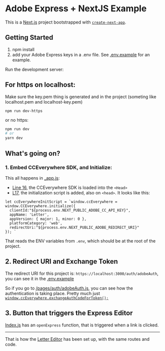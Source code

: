 # Adobe Express + NextJS Example
This is a [Next.js](https://nextjs.org/) project bootstrapped with [`create-next-app`](https://github.com/vercel/next.js/tree/canary/packages/create-next-app).


## Getting Started

1. npm install 
2. add your Adobe Express keys in a .env file. See [.env.example](https://github.com/GraemeFulton/AdobeExpress-NextJS-example/blob/main/.env.example) for an example.

Run the development server:

## For https on localhost:
Make sure the key.pem thing is generated and in the project (someting like localhost.pem and localhost-key.pem)
 
```
npm run dev-https
```

or no https:
```bash
npm run dev
# or
yarn dev
```

## What's going on?

### 1. Embed CCEverywhere SDK, and Initialize:

This all happens in [_app.js](https://github.com/GraemeFulton/AdobeExpress-NextJS-example/blob/main/pages/_app.js):

* [Line 16](https://github.com/GraemeFulton/AdobeExpress-NextJS-example/blob/main/pages/_app.js#L16), the CCEverywhere SDK is loaded into the `<Head>`
* [L17](https://github.com/GraemeFulton/AdobeExpress-NextJS-example/blob/main/pages/_app.js#L17), the initialization script is added, also on `<head>`. It looks like this:
```
let ccEverywhereInitScript = `window.ccEverywhere = window.CCEverywhere.initialize({
  clientId:"${process.env.NEXT_PUBLIC_ADOBE_CC_API_KEY}",
  appName: 'Letter',
  appVersion: { major: 1, minor: 0 },
  platformCategory: 'web',
  redirectUri:"${process.env.NEXT_PUBLIC_ADOBE_REDIRECT_URI}" 
}); `
```
That reads the ENV variables from `.env`, which should be at the root of the project.

## 2. Redirect URI and Exchange Token
The redirect URI for this project is: `https://localhost:3000/auth/adobeAuth`, you can see it in the [.env.example]((https://github.com/GraemeFulton/AdobeExpress-NextJS-example/blob/main/.env.example#L3))

So if you go to [/pages/auth/adobeAuth.js](https://github.com/GraemeFulton/AdobeExpress-NextJS-example/blob/main/pages/auth/adobeAuth.js), you can see how the authentication is taking place. Pretty much just [`window.ccEverywhere.exchangeAuthCodeForToken();`](`https://github.com/GraemeFulton/AdobeExpress-NextJS-example/blob/main/pages/auth/adobeAuth.js#L6)

## 3. Button that triggers the Express Editor

[Index.js](https://github.com/GraemeFulton/AdobeExpress-NextJS-example/blob/main/pages/index.js) has an `openExpress` function, that is triggered when a link is clicked.

---
That is how the [Letter Editor](https://app.letter.so/try) has been set up, with the same routes and code.
